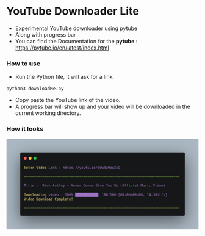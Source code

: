 # YouTube Downloader Lite

- Experimental YouTube downloader using pytube
- Along with progress bar
- You can find the Documentation for the **pytube** : https://pytube.io/en/latest/index.html

### How to use

- Run the Python file, it will ask for a link.
```
python3 downloadMe.py
```
- Copy paste the YouTube link of the video.
- A progress bar will show up and your video will be downloaded in the current working directory.

### How it looks
![](https://github.com/TheOneOh1/TubeDownloaderLite/blob/main/carbon.png)
